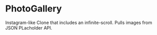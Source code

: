 # PhotoGallery
Instagram-like Clone that includes an infinite-scroll. Pulls images from JSON PLacholder API.
